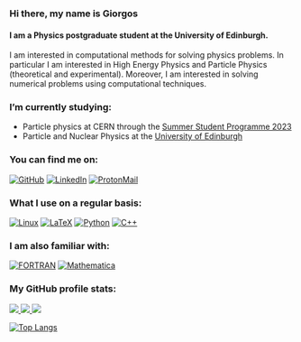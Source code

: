 ### Hi there, my name is Giorgos
#### I am a Physics postgraduate student at the University of Edinburgh.

I am interested in computational methods for solving physics problems. In particular I am interested in High Energy Physics and Particle Physics (theoretical and experimental).
Moreover, I am interested in solving numerical problems using computational techniques.

<!-- Skills: Linux, LaTeX, Python, C++, FORTRAN -->

### I’m currently studying:
- Particle physics at CERN through the [Summer Student Programme 2023](https://summerstudent.web.cern.ch/home)
- Particle and Nuclear Physics at the [University of Edinburgh](https://www.ed.ac.uk/studying/postgraduate/degrees/index.php?r=site/view&edition=2023&id=946)

### You can find me on:
[![GitHub](https://img.shields.io/badge/GitHub-%20-black?style=flat-square&logo=github)](https://github.com/GiorgosChr)
[![LinkedIn](https://img.shields.io/badge/LinkedIn-%20-blue?style=flat-square&logo=linkedin)](https://www.linkedin.com/in/georgios-christou-5b3342244/)
[![ProtonMail](https://img.shields.io/badge/ProtonMail-%20-8B89CC?style=flat-square&logo=protonmail)](mailto:giorgos.christou@protonmail.com)
### What I use on a regular basis:
[![Linux](https://img.shields.io/badge/Linux-%20-FCC624?style=flat-square&logo=linux)](https://www.linux.org/)
[![LaTeX](https://img.shields.io/badge/LaTeX-%20-008080?style=flat-square&logo=latex)](https://www.latex-project.org/)
[![Python](https://img.shields.io/badge/Python-%20-3776AB?style=flat-square&logo=python)](https://www.python.org/)
[![C++](https://img.shields.io/badge/C++-%20-00599C?style=flat-square&logo=c%2B%2B)](https://cplusplus.com/)
### I am also familiar with:
[![FORTRAN](https://img.shields.io/badge/FORTRAN-%20-734F20?style=flat-square&logo=fortran)](https://fortran-lang.org/en/)
[![Mathematica](https://img.shields.io/badge/Mathematica-%20-DD1100?style=flat-square&logo=wolfram-mathematica)](https://www.wolfram.com/mathematica/online/?src=google&420)
<!-- [![Jupyter](https://img.shields.io/badge/Jupyter-%20-F37626?style=flat-square&logo=jupyter)](https://jupyter.org/) -->




<!-- [![GiorgosChr's GitHub stats](https://github-readme-stats.vercel.app/api?username=GiorgosChr&show_icons=false&theme=dark&count_private=false)](https://github.com/anuraghazra/github-readme-stats)


[![Top Langs](https://github-readme-stats.vercel.app/api/top-langs/?username=GiorgosChr&layout=compact&theme=dark#gh-dark-mode-only&count_private=false)](https://github.com/anuraghazra/github-readme-stats#gh-dark-mode-only) -->

### My GitHub profile stats:
<p align="left">
  <a href="https://github.com/GiorgosChr">
    <img src="http://github-profile-summary-cards.vercel.app/api/cards/profile-details?username=GiorgosChr&theme=dark" />
  </a>
  <a href="https://github.com/GiorgosChr">
    <img src="https://github-readme-streak-stats.herokuapp.com/?user=GiorgosChr&hide_border=true&card_width=338&theme=dark" />
  </a>
  <a href="https://github.com/GiorgosChr">
    <img src="http://github-profile-summary-cards.vercel.app/api/cards/stats?username=GiorgosChr&theme=dark" />
  </a>
</p>
<!-- <p align="left">  
  <a href="https://github.com/GiorgosChr">
    <img src="https://github-readme-stats.vercel.app/api/top-langs/?username=GiorgosChr&layout=compact&theme=dark&count_private=true&hide_border=true" />
  </a>
</p> -->

[![Top Langs](https://github-readme-stats.vercel.app/api/top-langs/?username=GiorgosChr&theme=dark&layout=donut&size_weight=0.5&count_weight=0.5)](https://github.com/anuraghazra/github-readme-stats)

<!-- ### Some of my public repositories:
<p align="left">
  <a href="[https://github.com/GiorgosChr](https://github.com/GiorgosChr/CERN_Summer_Student_Programme_2023)">
    <img src="https://github-readme-stats.vercel.app/api/pin/?username=GiorgosChr&repo=CERN_Summer_Student_Programme_2023&theme=dark&show_owner=true" />
  </a>
<p> -->
